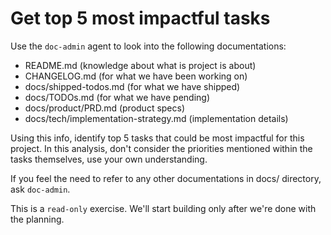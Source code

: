# Get top 5 most impactful tasks

Use the `doc-admin` agent to look into the following documentations:

- README.md (knowledge about what is project is about)
- CHANGELOG.md (for what we have been working on)
- docs/shipped-todos.md (for what we have shipped)
- docs/TODOs.md (for what we have pending)
- docs/product/PRD.md (product specs)
- docs/tech/implementation-strategy.md (implementation details)

Using this info, identify top 5 tasks that could be most impactful for this project. In this analysis, don't consider the priorities mentioned within the tasks themselves, use your own understanding.

If you feel the need to refer to any other documentations in docs/ directory, ask `doc-admin`.

This is a `read-only` exercise. We'll start building only after we're done with the planning.
